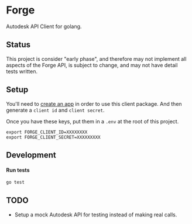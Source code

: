 # Forge
Autodesk API Client for golang.

## Status
This project is consider "early phase", and therefore may not implement all
aspects of the Forge API, is subject to change, and may not have detail tests
written.

## Setup
You'll need to [create an
app](https://forge.autodesk.com/en/docs/oauth/v2/tutorials/create-app/) in
order to use this client package. And then generate a `client id` and `client
secret`.

Once you have these keys, put them in a `.env` at the root of this project.

```
export FORGE_CLIENT_ID=XXXXXXXX
export FORGE_CLIENT_SECRET=XXXXXXXXX
```

## Development

#### Run tests

```sh
go test
```

## TODO
 * Setup a mock Autodesk API for testing instead of making real calls.
